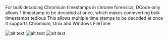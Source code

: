 For bulk decoding Chromium timestamps in chrome forensics, 
DCode only allows 1 timestamp to be decoded at once, which makes conmverting bulk timestamps tedious
This allows multiple time stamps to be decoded at once
It supports Chromium, Unix and Windows FileTime


![alt text](https://user-images.githubusercontent.com/72512251/194939501-e5d9d123-2e14-42d8-ab43-d4a0e1579561.png)
![alt text](https://user-images.githubusercontent.com/72512251/194939503-cfd93ec7-0d88-45fb-8054-9c7333896008.png)
![alt text](https://user-images.githubusercontent.com/72512251/194939504-133a19ae-571e-4702-81b1-f99f5cdd3e04.png)
